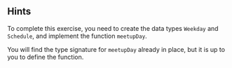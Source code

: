 ## Hints

To complete this exercise, you need to create the data types `Weekday`
and `Schedule`, and implement the function `meetupDay`.

You will find the type signature for `meetupDay` already in place,
but it is up to you to define the function.
